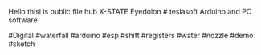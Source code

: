 Hello thisi is public file hub
X-STATE Eyedolon # teslasoft
Arduino and PC software

#Digital #waterfall #arduino #esp #shift #registers #water #nozzle #demo #sketch

